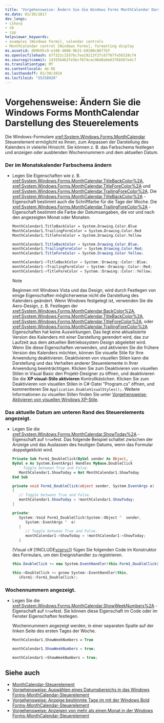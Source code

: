 ```yaml
---
title: 'Vorgehensweise: Ändern Sie die Windows Forms MonthCalendar Darstellung des Steuerelements'
ms.date: 03/30/2017
dev_langs:
- csharp
- vb
- cpp
helpviewer_keywords:
- examples [Windows Forms], calendar controls
- MonthCalendar control [Windows Forms], formatting display
ms.assetid: d09b95c9-e108-4608-9b31-b9100c0677bf
ms.openlocfilehash: b7f321c1557bc7ea19213f2fc67767fe56328cf4
ms.sourcegitcommit: 14355b4b2fe5bcf874cac96d0a9e6376b567e4c7
ms.translationtype: MT
ms.contentlocale: de-DE
ms.lasthandoff: 01/30/2019
ms.locfileid: "55258920"
---
```

# <a name="how-to-change-the-windows-forms-monthcalendar-controls-appearance"></a>Vorgehensweise: Ändern Sie die Windows Forms MonthCalendar Darstellung des Steuerelements
Die Windows-Formulare <xref:System.Windows.Forms.MonthCalendar> Steuerelement ermöglicht es Ihnen, zum Anpassen der Darstellung des Kalenders in vielerlei Hinsicht. Sie können z. B. das Farbschema festlegen und anzeigen oder ausblenden Wochennummern und dem aktuellen Datum.  
  
### <a name="to-change-the-month-calendars-color-scheme"></a>Der im Monatskalender Farbschema ändern  
  
-   Legen Sie Eigenschaften wie z. B. <xref:System.Windows.Forms.MonthCalendar.TitleBackColor%2A>, <xref:System.Windows.Forms.MonthCalendar.TitleForeColor%2A> und <xref:System.Windows.Forms.MonthCalendar.TrailingForeColor%2A>. Die <xref:System.Windows.Forms.MonthCalendar.TitleBackColor%2A> -Eigenschaft bestimmt auch die Schriftfarbe für die Tage der Woche. Die <xref:System.Windows.Forms.MonthCalendar.TrailingForeColor%2A> -Eigenschaft bestimmt die Farbe der Datumsangaben, die vor und nach den angezeigten Monat oder Monaten.  
  
    ```vb  
    MonthCalendar1.TitleBackColor = System.Drawing.Color.Blue  
    MonthCalendar1.TrailingForeColor = System.Drawing.Color.Red  
    MonthCalendar1.TitleForeColor = System.Drawing.Color.Yellow  
    ```  
  
    ```csharp  
    monthCalendar1.TitleBackColor = System.Drawing.Color.Blue;  
    monthCalendar1.TrailingForeColor = System.Drawing.Color.Red;  
    monthCalendar1.TitleForeColor = System.Drawing.Color.Yellow;  
    ```  
  
    ```cpp  
    monthCalendar1->TitleBackColor = System::Drawing::Color::Blue;  
    monthCalendar1->TrailingForeColor = System::Drawing::Color::Red;  
    monthCalendar1->TitleForeColor = System::Drawing::Color::Yellow;  
    ```  
  
    > [!NOTE]
    >  Beginnen mit Windows Vista und das Design, wird durch Festlegen von einige Eigenschaften möglicherweise nicht die Darstellung des Kalenders geändert. Wenn Windows festgelegt ist, verwenden Sie die Aero-Design, z. B. Festlegen der <xref:System.Windows.Forms.MonthCalendar.BackColor%2A>, <xref:System.Windows.Forms.MonthCalendar.TitleBackColor%2A>, <xref:System.Windows.Forms.MonthCalendar.TitleForeColor%2A>, oder <xref:System.Windows.Forms.MonthCalendar.TrailingForeColor%2A> Eigenschaften hat keine Auswirkungen. Das liegt eine aktualisierte Version des Kalenders mit einer Darstellung gerendert wird, das zur Laufzeit aus dem aktuellen Betriebssystem Design abgeleitet wird. Wenn Sie diese Eigenschaften verwenden, und aktivieren Sie die frühere Version des Kalenders möchten, können Sie visuelle Stile für Ihre Anwendung deaktivieren. Deaktivieren von visuellen Stilen kann die Darstellung und das Verhalten anderer Steuerelemente in Ihrer Anwendung beeinträchtigen. Klicken Sie zum Deaktivieren von visuellen Stilen in Visual Basic den Projekt-Designer zu öffnen, und deaktivieren Sie die **XP visual-Stile aktivieren** Kontrollkästchen. Klicken Sie zum Deaktivieren von visuellen Stilen in C#-Datei "Program.cs" öffnen, und kommentieren Sie `Application.EnableVisualStyles();`. Weitere Informationen zu visuellen Stilen finden Sie unter [Vorgehensweise: Aktivieren von visuellen Windows XP-Stile](https://msdn.microsoft.com/library/0a038ade-31cf-4e56-9cfe-7a1e6b83b57f).  
  
### <a name="to-display-the-current-date-at-the-bottom-of-the-control"></a>Das aktuelle Datum am unteren Rand des Steuerelements angezeigt.  
  
-   Legen Sie die <xref:System.Windows.Forms.MonthCalendar.ShowToday%2A> -Eigenschaft auf `true`fest. Das folgende Beispiel schaltet zwischen der Anzeige und das Auslassen des heutigen Datums, wenn das Formular doppelgeklickt wird.  
  
    ```vb  
    Private Sub Form1_DoubleClick(ByVal sender As Object, _  
    ByVal e As System.EventArgs) Handles MyBase.DoubleClick  
       ' Toggle between True and False.  
       MonthCalendar1.ShowToday = Not MonthCalendar1.ShowToday  
    End Sub  
    ```  
  
    ```csharp  
    private void Form1_DoubleClick(object sender, System.EventArgs e)  
    {  
       // Toggle between True and False.  
       monthCalendar1.ShowToday = !monthCalendar1.ShowToday;  
    }  
    ```  
  
    ```cpp  
    private:  
       System::Void Form1_DoubleClick(System::Object ^  sender,  
          System::EventArgs ^  e)  
       {  
          // Toggle between True and False.  
          monthCalendar1->ShowToday = !monthCalendar1->ShowToday;  
       }  
    ```  
  
     (Visual c# [!INCLUDE[vcprvc](../../../../includes/vcprvc-md.md)]) fügen Sie folgenden Code im Konstruktor des Formulars, um den Ereignishandler zu registrieren.  
  
    ```csharp  
    this.DoubleClick += new System.EventHandler(this.Form1_DoubleClick);  
    ```  
  
    ```cpp  
    this->DoubleClick += gcnew System::EventHandler(this,  
       &Form1::Form1_DoubleClick);  
    ```  
  
### <a name="to-display-week-numbers"></a>Wochennummern angezeigt.  
  
-   Legen Sie die <xref:System.Windows.Forms.MonthCalendar.ShowWeekNumbers%2A> -Eigenschaft auf `true`fest. Sie können diese Eigenschaft im Code oder im Fenster Eigenschaften festlegen.  
  
     Wochennummern angezeigt werden, in einer separaten Spalte auf der linken Seite des ersten Tages der Woche.  
  
    ```vb  
    MonthCalendar1.ShowWeekNumbers = True  
    ```  
  
    ```csharp  
    monthCalendar1.ShowWeekNumbers = true;  
    ```  
  
    ```cpp  
    monthCalendar1->ShowWeekNumbers = true;  
    ```  
  
## <a name="see-also"></a>Siehe auch
- [MonthCalendar-Steuerelement](../../../../docs/framework/winforms/controls/monthcalendar-control-windows-forms.md)
- [Vorgehensweise: Auswählen eines Datumsbereichs in das Windows Forms-MonthCalendar-Steuerelement](../../../../docs/framework/winforms/controls/how-to-select-a-range-of-dates-in-the-windows-forms-monthcalendar-control.md)
- [Vorgehensweise: Anzeige bestimmte Tage im mit der Windows Bold Forms-MonthCalendar-Steuerelement](../../../../docs/framework/winforms/controls/display-specific-days-in-bold-with-wf-monthcalendar-control.md)
- [Vorgehensweise: Anzeigen von mehr als einen Monat in der Windows Forms-MonthCalendar-Steuerelement](../../../../docs/framework/winforms/controls/display-more-than-one-month-wf-monthcalendar-control.md)
